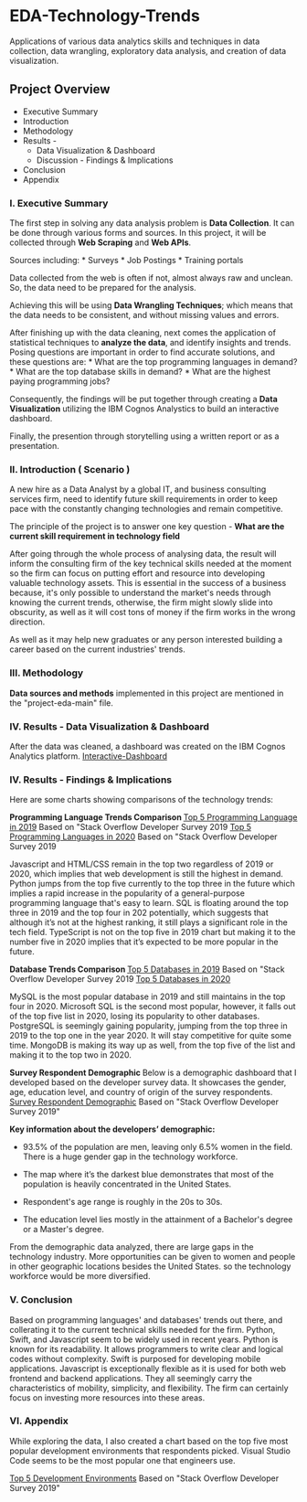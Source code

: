 # EDA-Technology-Trends
Applications of various data analytics skills and techniques in data collection, data wrangling, exploratory data analysis, and creation of data visualization.

## Project Overview

* Executive Summary
* Introduction
* Methodology
* Results - 
    * Data Visualization & Dashboard
    * Discussion - Findings & Implications
* Conclusion
* Appendix

### I. Executive Summary

The first step in solving any data analysis problem is <b>Data Collection</b>. It can be done through various forms and sources. In this project, it will be collected through <b>Web Scraping</b> and <b>Web APIs</b>.

Sources including:
    * Surveys
    * Job Postings
    * Training portals

Data collected from the web is often if not, almost always raw and unclean. So, the data need to be prepared for the analysis.

Achieving this will be using <b>Data Wrangling Techniques</b>; which means that the data needs to be consistent, and without missing values and errors.

After finishing up with the data cleaning, next comes the application of statistical techniques to <b>analyze the data</b>, and identify insights and trends. Posing questions are important in order to find accurate solutions, and these questions are:
    * What are the top programming languages in demand?
    * What are the top database skills in demand?
    * What are the highest paying programming jobs?

Consequently, the findings will be put together through creating a <b>Data Visualization</b> utilizing the IBM Cognos Analystics to build an interactive dashboard.

Finally, the presention through storytelling using a written report or as a presentation.

### II. Introduction ( Scenario )

A new hire as a Data Analyst by a global IT, and business consulting services firm, need to identify future skill requirements in order to keep pace with the constantly changing technologies and remain competitive.

The principle of the project is to answer one key question - <b> What are the current skill requirement in technology field</b>

After going through the whole process of analysing data, the result will inform the consulting firm of the key technical skills needed at the moment so the firm can focus on putting effort and resource into developing valuable technology assets. This is essential in the success of a business because, it's only possible to understand the market's needs through knowing the current trends, otherwise, the firm might slowly slide into obscurity, as well as it will cost tons of money if the firm works in the wrong direction.

As well as it may help new graduates or any person interested building a career based on the current industries' trends.

### III. Methodology

<b>Data sources and methods</b> implemented in this project are mentioned in the "project-eda-main" file.

### IV. Results - Data Visualization & Dashboard

After the data was cleaned, a dashboard was created on the IBM Cognos Analytics platform.
[Interactive-Dashboard](https://dataplatform.cloud.ibm.com/dashboards/af0fe02f-5a82-45d4-9467-e26384b25254/view/4332fc7722a062ca62f5b1e407cf7f047432745de1bb8a5286807b4906697197a86b1a96c82e1e5cd8450036a7ea12589c)

### IV. Results - Findings & Implications

Here are some charts showing comparisons of the technology trends:

<b> Programming Language Trends Comparison </b>
[Top 5 Programming Language in 2019](/graphs/top-5-programming-languages-2019.png)
Based on "Stack Overflow Developer Survey 2019
[Top 5 Programming Languages in 2020](/graphs/top-5-programming-languages-2020.png)
Based on "Stack Overflow Developer Survey 2019

Javascript and HTML/CSS remain in the top two regardless of 2019 or 2020, which implies that web development is still the highest in demand. Python jumps from the top five currently to the top three in the future which implies a rapid increase in the popularity of a general-purpose programming language that's easy to learn. SQL is floating around the top three in 2019 and the top four in 202 potentially, which suggests that although it’s not at the highest ranking, it still plays a significant role in the tech field. TypeScript is not on the top five in 2019 chart but making it to the number five in 2020 implies that it’s expected to be more popular in the future.

<b> Database Trends Comparison </b>
[Top 5 Databases in 2019](/graphs/top-5-database-2019.png)
Based on "Stack Overflow Developer Survey 2019
[Top 5 Databases in 2020](/graphs/top-5-database-2020.png)

MySQL is the most popular database in 2019 and still maintains in the top four in 2020. Microsoft SQL is the second most popular, however, it falls out of the top five list in 2020, losing its popularity to other databases. PostgreSQL is seemingly gaining popularity, jumping from the top three in 2019 to the top one in the year 2020. It will stay competitive for quite some time. MongoDB is making its way up as well, from the top five of the list and making it to the top two in 2020.

<b> Survey Respondent Demographic </b>
Below is a demographic dashboard that I developed based on the developer survey data. It showcases the gender, age, education level, and country of origin of the survey respondents.
[Survey Respondent Demographic](/graphs/Survey-Respondent-Demographic.png)
Based on "Stack Overflow Developer Survey 2019"

<b>Key information about the developers’ demographic:</b>

*   93.5% of the population are men, leaving only 6.5% women in the field. There is a huge gender gap in the technology workforce.

*   The map where it’s the darkest blue demonstrates that most of the population is heavily concentrated in the United States.

*   Respondent's age range is roughly in the 20s to 30s.

*   The education level lies mostly in the attainment of a  Bachelor's degree or a Master's degree.

From the demographic data analyzed, there are large gaps in the technology industry. More opportunities can be given to women and people in other geographic locations besides the United States. so the technology workforce would be more diversified.

### V. Conclusion

Based on programming languages' and databases' trends out there, and collerating it to the current technical skills needed for the firm. Python, Swift, and Javascript seem to be widely used in recent years. Python is known for its readability. It allows programmers to write clear and logical codes without complexity. Swift is purposed for developing mobile applications. Javascript is exceptionally flexible as it is used for both web frontend and backend applications. They all seemingly carry the characteristics of mobility, simplicity, and flexibility. The firm can certainly focus on investing more resources into these areas.

### VI. Appendix

While exploring the data, I also created a chart based on the top five most popular development environments that respondents picked. Visual Studio Code seems to be the most popular one that engineers use.

[Top 5 Development Environments](/graphs/top-5-dev-environment.png)
Based on "Stack Overflow Developer Survey 2019"